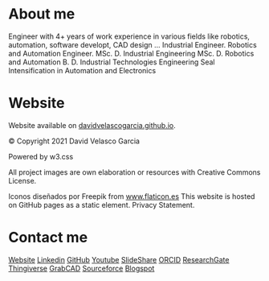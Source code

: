 # About me

Engineer with 4+ years of work experience in various fields like robotics, automation, software developt, CAD design ... Industrial Engineer. Robotics and Automation Engineer. MSc. D. Industrial Engineering MSc. D. Robotics and Automation B. D. Industrial Technologies Engineering Seal Intensification in Automation and Electronics

# Website

Website available on [davidvelascogarcia.github.io](https://davidvelascogarcia.github.io).

© Copyright 2021 David Velasco Garcia

Powered by w3.css

All project images are own elaboration or resources with Creative Commons License.

Iconos diseñados por Freepik from www.flaticon.es
This website is hosted on GitHub pages as a static element. Privacy Statement.
# Contact me
[Website](https://davidvelascogarcia.github.io)
[Linkedin](https://www.linkedin.com/in/davidvelascogarcia/)
[GitHub](https://github.com/davidvelascogarcia)
[Youtube](https://www.youtube.com/channel/UCsC2ihUdekiNy3KlXhBcH4Q?view_as=subscriberpolymer%3Dtrue)
[SlideShare](https://es.slideshare.net/DavidVelascoGarcia)
[ORCID](http://orcid.org/0000-0001-7934-2836)
[ResearchGate](https://www.researchgate.net/profile/David_Velasco_Garcia)
[Thingiverse](https://www.thingiverse.com/davidvelascogarcia/about)
[GrabCAD](https://grabcad.com/david.velasco.garcia-1/)
[Sourceforce](https://sourceforge.net/u/davidvelascogar/profile/)
[Blogspot](http://davidvelascogarcia.blogspot.com.es/)


